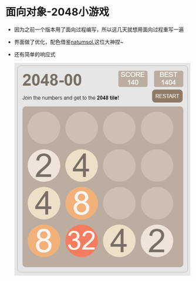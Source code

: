 # 面向对象-2048小游戏

 * 因为之前一个版本用了面向过程编写，所以这几天就想用面向过程重写一遍
 * 界面做了优化，配色借鉴[natumsol](https://github.com/natumsol),这位大神捏~
 * 还有简单的响应式
 
    ![2048](/img/1.png)